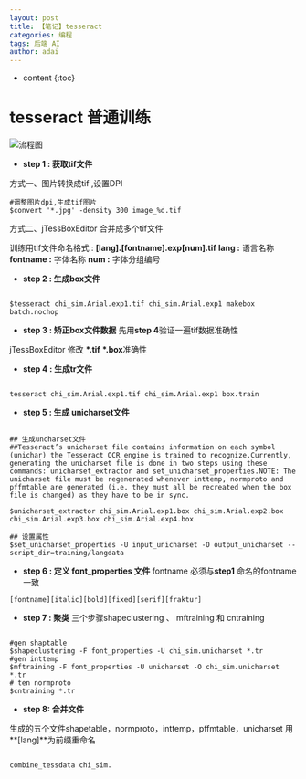 ```yaml
---
layout: post
title: 【笔记】tesseract
categories: 编程
tags: 后端 AI
author: adai
---
```


* content
{:toc}


# tesseract 普通训练
![流程图]({{site.url}}/assets/2019-05-24/tesseract_training.svg)

* **step 1 : 获取tif文件** 

方式一、图片转换成tif ,设置DPI

```shell
#调整图片dpi,生成tif图片
$convert '*.jpg' -density 300 image_%d.tif
```

方式二、jTessBoxEditor 合并成多个tif文件

训练用tif文件命名格式 :  **[lang].[fontname].exp[num].tif**
**lang :** 语言名称
**fontname :** 字体名称
**num :** 字体分组编号

* **step 2 : 生成box文件**

```shell

$tesseract chi_sim.Arial.exp1.tif chi_sim.Arial.exp1 makebox batch.nochop

```

* **step 3 : 矫正box文件数据** 
先用**step 4**验证一遍tif数据准确性

jTessBoxEditor 修改 **\*.tif** **\*.box**准确性 

* **step 4 : 生成tr文件** 

```shell

tesseract chi_sim.Arial.exp1.tif chi_sim.Arial.exp1 box.train

```

* **step 5 : 生成 unicharset文件**

```shell

## 生成uncharset文件
##Tesseract’s unicharset file contains information on each symbol (unichar) the Tesseract OCR engine is trained to recognize.Currently, generating the unicharset file is done in two steps using these commands: unicharset_extractor and set_unicharset_properties.NOTE: The unicharset file must be regenerated whenever inttemp, normproto and pffmtable are generated (i.e. they must all be recreated when the box file is changed) as they have to be in sync.

$unicharset_extractor chi_sim.Arial.exp1.box chi_sim.Arial.exp2.box chi_sim.Arial.exp3.box chi_sim.Arial.exp4.box

## 设置属性
$set_unicharset_properties -U input_unicharset -O output_unicharset --script_dir=training/langdata

```

* **step 6 : 定义 font_properties 文件**
fontname 必须与**step1** 命名的fontname一致

```shell
[fontname][italic][bold][fixed][serif][fraktur]
```

* **step 7 : 聚类**
三个步骤shapeclustering 、 mftraining 和 cntraining

```shell

#gen shaptable
$shapeclustering -F font_properties -U chi_sim.unicharset *.tr
#gen inttemp
$mftraining -F font_properties -U unicharset -O chi_sim.unicharset *.tr
# ten normproto
$cntraining *.tr

```

* **step 8: 合并文件**

生成的五个文件shapetable，normproto，inttemp，pffmtable，unicharset 用**\[lang\]**为前缀重命名

```shell

combine_tessdata chi_sim.

```
